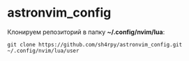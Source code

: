 # astronvim_config

Клонируем репозиторий в папку **~/.config/nvim/lua**:

`git clone https://github.com/sh4rpy/astronvim_config.git ~/.config/nvim/lua/user`
